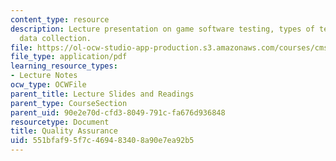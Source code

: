 ```yaml
---
content_type: resource
description: Lecture presentation on game software testing, types of testing, and
  data collection.
file: https://ol-ocw-studio-app-production.s3.amazonaws.com/courses/cms-611j-creating-video-games-fall-2014/551bfaf95f7c469483408a90e7ea92b5_MITCMS_611JF14_Tech_Tes.pdf
file_type: application/pdf
learning_resource_types:
- Lecture Notes
ocw_type: OCWFile
parent_title: Lecture Slides and Readings
parent_type: CourseSection
parent_uid: 90e2e70d-cfd3-8049-791c-fa676d936848
resourcetype: Document
title: Quality Assurance
uid: 551bfaf9-5f7c-4694-8340-8a90e7ea92b5
---
```

